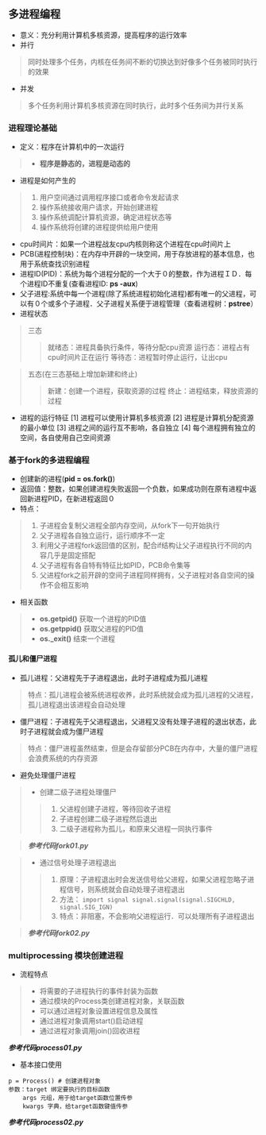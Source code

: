 ## 多进程编程
* 意义：充分利用计算机多核资源，提高程序的运行效率
* 并行
>同时处理多个任务，内核在任务间不断的切换达到好像多个任务被同时执行的效果
* 并发
>多个任务利用计算机多核资源在同时执行，此时多个任务间为并行关系

### 进程理论基础
* 定义：程序在计算机中的一次运行
> * **程序是静态的，进程是动态的**

* 进程是如何产生的
>1. 用户空间通过调用程序接口或者命令发起请求
>2. 操作系统接收用户请求，开始创建进程
>3. 操作系统调配计算机资源，确定进程状态等
>4. 操作系统将创建的进程提供给用户使用

* cpu时间片：如果一个进程战友cpu内核则称这个进程在cpu时间片上
* PCB(进程控制块)：在内存中开辟的一块空间，用于存放进程的基本信息，也用于系统查找识别进程
* 进程ID(PID)：系统为每个进程分配的一个大于０的整数，作为进程ＩＤ．每个进程ID不重复(查看进程ID: **ps -aux**)
* 父子进程:系统中每一个进程(除了系统进程初始化进程)都有唯一的父进程，可以有０个或多个子进程．父子进程关系便于进程管理（查看进程树：**pstree**）
* 进程状态

>三态
>>就绪态：进程具备执行条件，等待分配cpu资源
>>运行态：进程占有cpu时间片正在运行
>>等待态：进程暂时停止运行，让出cpu

>五态(在三态基础上增加新建和终止)
>>新建：创建一个进程，获取资源的过程
>>终止：进程结束，释放资源的过程

* 进程的运行特征
[1] 进程可以使用计算机多核资源
[2] 进程是计算机分配资源的最小单位
[3] 进程之间的运行互不影响，各自独立
[4] 每个进程拥有独立的空间，各自使用自己空间资源

### 基于fork的多进程编程
* 创建新的进程(**pid = os.fork()**)
* 返回值：整数，如果创建进程失败返回一个负数，如果成功则在原有进程中返回新进程PID，在新进程返回０
* 特点：
>1. 子进程会复制父进程全部内存空间，从fork下一句开始执行
>2. 父子进程各自独立运行，运行顺序不一定
>3. 利用父子进程fork返回值的区别，配合if结构让父子进程执行不同的内容几乎是固定搭配
>4. 父子进程有各自特有特征比如PID，PCB命令集等
>5. 父进程fork之前开辟的空间子进程同样拥有，父子进程对各自空间的操作不会相互影响
* 相关函数
>* **os.getpid()** 获取一个进程的PID值
>* **os.getppid()** 获取父进程的PID值
>* **os._exit()** 结束一个进程

#### 孤儿和僵尸进程

* 孤儿进程：父进程先于子进程退出，此时子进程成为孤儿进程
>特点：孤儿进程会被系统进程收养，此时系统就会成为孤儿进程的父进程，孤儿进程退出该进程会自动处理
* 僵尸进程：子进程先于父进程退出，父进程又没有处理子进程的退出状态，此时子进程就会成为僵尸进程
>特点：僵尸进程虽然结束，但是会存留部分PCB在内存中，大量的僵尸进程会浪费系统的内存资源
* 避免处理僵尸进程

>* 创建二级子进程处理僵尸
>>1. 父进程创建子进程，等待回收子进程
>>2. 子进程创建二级子进程然后退出
>>3. 二级子进程称为孤儿，和原来父进程一同执行事件

>***参考代码fork01.py***

>* 通过信号处理子进程退出
>>1. 原理：子进程退出时会发送信号给父进程，如果父进程忽略子进程信号，则系统就会自动处理子进程退出
>>2. 方法：
	```
	import signal
	signal.signal(signal.SIGCHLD, signal.SIG_IGN)
	```
>>3. 特点：非阻塞，不会影响父进程运行．可以处理所有子进程退出

>***参考代码fork02.py***
### multiprocessing 模块创建进程
* 流程特点
>* 将需要的子进程执行的事件封装为函数
>* 通过模块的Process类创建进程对象，关联函数
>* 可以通过进程对象设置进程信息及属性
>* 通过进程对象调用start()启动进程
>* 通过进程对象调用join()回收进程

***参考代码process01.py***

* 基本接口使用
```
p = Process() # 创建进程对象
参数：target 绑定要执行的目标函数
	args 元组，用于给target函数位置传参
	kwargs 字典，给target函数键值传参
```
***参考代码process02.py***